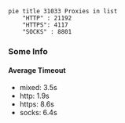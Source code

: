 
```mermaid
pie title 31033 Proxies in list
    "HTTP" : 21192
    "HTTPS": 4117
    "SOCKS" : 8801
```

### Some Info
#### Average Timeout

- mixed: 3.5s
- http: 1.9s
- https: 8.6s
- socks: 6.4s